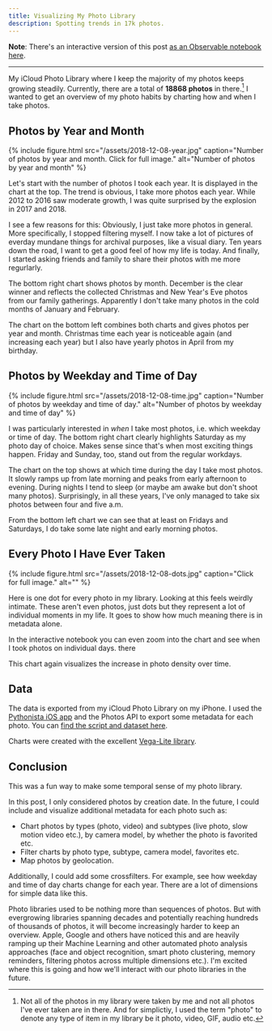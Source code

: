 ```yaml
---
title: Visualizing My Photo Library
description: Spotting trends in 17k photos.
---
```


**Note**: There's an interactive version of this post [as an Observable notebook here](https://beta.observablehq.com/d/2b277150e16e933e).

---

My iCloud Photo Library where I keep the majority of my photos keeps growing steadily. Currently, there are a total of **18868 photos** in there.[^1] I wanted to get an overview of my photo habits by charting how and when I take photos.

## Photos by Year and Month

{% include figure.html src="/assets/2018-12-08-year.jpg" caption="Number of photos by year and month. Click for full image." alt="Number of photos by year and month" %}

Let's start with the number of photos I took each year. It is displayed in the chart at the top. The trend is obvious, I take more photos each year. While 2012 to 2016 saw moderate growth, I was quite surprised by the explosion in 2017 and 2018.

I see a few reasons for this: Obviously, I just take more photos in general. More specifically, I stopped filtering myself. I now take a lot of pictures of everday mundane things for archival purposes, like a visual diary. Ten years down the road, I want to get a good feel of how my life is today. And finally, I started asking friends and family to share their photos with me more regurlarly.

The bottom right chart shows photos by month. December is the clear winner and reflects the collected Christmas and New Year's Eve photos from our family gatherings. Apparently I don't take many photos in the cold months of January and February.

The chart on the bottom left combines both charts and gives photos per year and month. Christmas time each year is noticeable again (and increasing each year) but I also have yearly photos in April from my birthday.

## Photos by Weekday and Time of Day

{% include figure.html src="/assets/2018-12-08-time.jpg" caption="Number of photos by weekday and time of day." alt="Number of photos by weekday and time of day" %}

I was particularly interested in *when* I take most photos, i.e. which weekday or time of day. The bottom right chart clearly highlights Saturday as my photo day of choice. Makes sense since that's when most exciting things happen. Friday and Sunday, too, stand out from the regular workdays.

The chart on the top shows at which time during the day I take most photos. It slowly ramps up from late morning and peaks from early afternoon to evening. During nights I tend to sleep (or maybe am awake but don't shoot many photos). Surprisingly, in all these years, I've only managed to take six photos between four and five a.m.

From the bottom left chart we can see that at least on Fridays and Saturdays, I do take some late night and early morning photos.

## Every Photo I Have Ever Taken

{% include figure.html src="/assets/2018-12-08-dots.jpg" caption="Click for full image." alt="" %}

Here is one dot for every photo in my library. Looking at this feels weirdly intimate. These aren't even photos, just dots but they represent a lot of individual moments in my life. It goes to show how much meaning there is in metadata alone.

In the interactive notebook you can even zoom into the chart and see when I took photos on individual days. there

This chart again visualizes the increase in photo density over time.

## Data

The data is exported from my iCloud Photo Library on my iPhone. I used the [Pythonista iOS app](http://omz-software.com/pythonista/) and the Photos API to export some metadata for each photo. You can [find the script and dataset here](https://gist.github.com/arthurhammer/a861fc9a91669397a5cc70fc9d8ebedd).

Charts were created with the excellent [Vega-Lite library](http://vega.github.io/vega-lite/).

## Conclusion

This was a fun way to make some temporal sense of my photo library.

In this post, I only considered photos by creation date. In the future, I could include and visualize additional metadata for each photo such as:

- Chart photos by types (photo, video) and subtypes (live photo, slow motion video etc.), by camera model, by whether the photo is favorited etc.
- Filter charts by photo type, subtype, camera model, favorites etc.
- Map photos by geolocation.

Additionally, I could add some crossfilters. For example, see how weekday and time of day charts change for each year. There are a lot of dimensions for simple data like this.

Photo libraries used to be nothing more than sequences of photos. But with evergrowing libraries spanning decades and potentially reaching hundreds of thousands of photos, it will become increasingly harder to keep an overview. Apple, Google and others have noticed this and are heavily ramping up their Machine Learning and other automated photo analysis approaches (face and object recognition, smart photo clustering, memory reminders, filtering photos across multiple dimensions etc.). I'm excited where this is going and how we'll interact with our photo libraries in the future.

[^1]: Not all of the photos in my library were taken by me and not all photos I've ever taken are in there. And for simplictiy, I used the term "photo" to denote any type of item in my library be it photo, video, GIF, audio etc.
